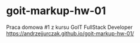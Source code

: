 # goit-markup-hw-01
Praca domowa #1 z kursu GoIT FullStack Developer
https://andrzejjurczak.github.io/goit-markup-hw-01/
